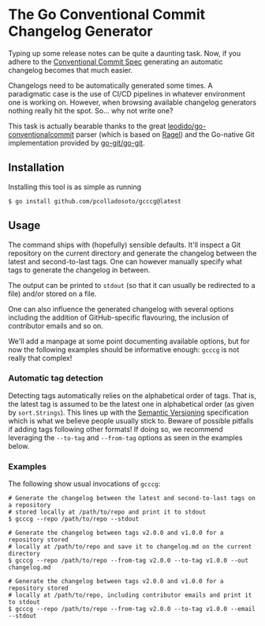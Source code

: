 # The Go Conventional Commit Changelog Generator
Typing up some release notes can be quite a daunting task. Now, if you adhere to the
[Conventional Commit Spec](https://www.conventionalcommits.org/en/v1.0.0/) generating
an automatic changelog becomes that much easier.

Changelogs need to be automatically generated some times. A paradigmatic case is the
use of CI/CD pipelines in whatever environment one is working on. However, when
browsing available changelog generators nothing really hit the spot. So... why not
write one?

This task is actually bearable thanks to the great [leodido/go-conventionalcommit][]
parser (which is based on [Ragel][ragel]) and the Go-native Git implementation
provided by [go-git/go-git][].

## Installation
Installing this tool is as simple as running

    $ go install github.com/pcolladosoto/gcccg@latest

## Usage
The command ships with (hopefully) sensible defaults. It'll inspect a Git repository on the current
directory and generate the changelog between the latest and second-to-last tags. One can however
manually specify what tags to generate the changelog in between.

The output can be printed to `stdout` (so that it can usually be redirected to a file) and/or stored
on a file.

One can also influence the generated changelog with several options including the addition of
GitHub-specific flavouring, the inclusion of contributor emails and so on.

We'll add a manpage at some point documenting available options, but for now the following examples
should be informative enough: `gcccg` is not really that complex!

### Automatic tag detection
Detecting tags automatically relies on the alphabetical order of tags. That is, the latest tag is
assumed to be the latest one in alphabetical order (as given by `sort.Strings`). This lines up with the
[Semantic Versioning](https://semver.org) specification which is what we believe people usually stick
to. Beware of possible pitfalls if adding tags following other formats! If doing so, we recommend
leveraging the `--to-tag` and `--from-tag` options as seen in the examples below.

### Examples
The following show usual invocations of `gcccg`:

    # Generate the changelog between the latest and second-to-last tags on a repository
    # stored locally at /path/to/repo and print it to stdout
    $ gcccg --repo /path/to/repo --stdout

    # Generate the changelog between tags v2.0.0 and v1.0.0 for a repository stored
    # locally at /path/to/repo and save it to changelog.md on the current directory
    $ gcccg --repo /path/to/repo --from-tag v2.0.0 --to-tag v1.0.0 --out changelog.md

    # Generate the changelog between tags v2.0.0 and v1.0.0 for a repository stored
    # locally at /path/to/repo, including contributor emails and print it to stdout
    $ gcccg --repo /path/to/repo --from-tag v2.0.0 --to-tag v1.0.0 --email --stdout

<!-- REFs -->
[leodido/go-conventionalcommit]: https://github.com/leodido/go-conventionalcommits
[go-git/go-git]: https://github.com/go-git/go-git
[ragel]: https://www.colm.net/open-source/ragel/
